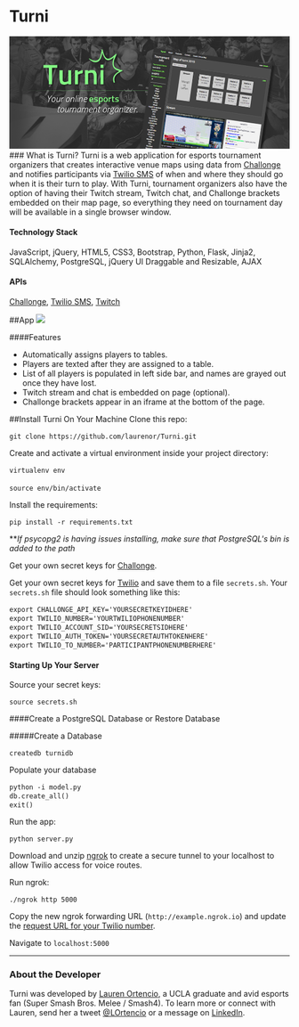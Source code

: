 # Turni
<img src="/static/img/turni2.png" alt="Turni">
### What is Turni?
Turni is a web application for esports tournament organizers that creates interactive venue maps using data from <a href="http://api.challonge.com/v1" target="_blank">Challonge</a> and notifies participants via <a href="https://www.twilio.com/sms" target="_blank">Twilio SMS</a> of when and where they should go when it is their turn to play. With Turni, tournament organizers also have the option of having their Twitch stream, Twitch chat, and Challonge brackets embedded on their map page, so everything they need on tournament day will be available in a single browser window.

#### Technology Stack
JavaScript, jQuery, HTML5, CSS3, Bootstrap, Python, Flask, Jinja2, SQLAlchemy, PostgreSQL, jQuery UI Draggable and Resizable, AJAX

#### APIs
<a href="http://api.challonge.com/v1" target="_blank">Challonge</a>, <a href="https://www.twilio.com/sms" target="_blank">Twilio SMS</a>, <a href="http://dev.twitch.tv/" target="_blank">Twitch</a>

##App
<img src="/static/img/vid.gif">

####Features
- Automatically assigns players to tables.
- Players are texted after they are assigned to a table.
- List of all players is populated in left side bar, and names are grayed out once they have lost.
- Twitch stream and chat is embedded on page (optional).
- Challonge brackets appear in an iframe at the bottom of the page.

##Install Turni On Your Machine
Clone this repo:
```
git clone https://github.com/laurenor/Turni.git
```

Create and activate a virtual environment inside your project directory: 

```
virtualenv env

source env/bin/activate
```

Install the requirements:

```
pip install -r requirements.txt
```

***If psycopg2 is having issues installing, make sure that PostgreSQL's bin is added to the path*

Get your own secret keys for <a href="https://challonge.com/settings/developer" target="_blank">Challonge</a>.

Get your own secret keys for <a href="http://twilio.com" target="_blank">Twilio</a> and save them to a file `secrets.sh`. Your `secrets.sh` file should look something like this:

```
export CHALLONGE_API_KEY='YOURSECRETKEYIDHERE'
export TWILIO_NUMBER='YOURTWILIOPHONENUMBER'
export TWILIO_ACCOUNT_SID='YOURSECRETSIDHERE'
export TWILIO_AUTH_TOKEN='YOURSECRETAUTHTOKENHERE'
export TWILIO_TO_NUMBER='PARTICIPANTPHONENUMBERHERE'
```

#### Starting Up Your Server

Source your secret keys:

```
source secrets.sh
```

####Create a PostgreSQL Database or Restore Database

#####Create a Database

```
createdb turnidb
```

Populate your database
```
python -i model.py
db.create_all()
exit()
```

Run the app:

```
python server.py
```

Download and unzip <a href="https://ngrok.com/" target="_blank">ngrok</a> to create a secure tunnel to your localhost to allow Twilio access for voice routes.

Run ngrok:
```
./ngrok http 5000
```

Copy the new ngrok forwarding URL (`http://example.ngrok.io`) and update the <a href="https://www.twilio.com/user/account/phone-numbers/incoming" target="_blank">request URL for your Twilio number</a>.

Navigate to `localhost:5000` 

___
### About the Developer
Turni was developed by <a href="http://www.github.com/laurenor" target="_blank">Lauren Ortencio</a>, a UCLA graduate and avid esports fan (Super Smash Bros. Melee / Smash4).  To learn more or connect with Lauren, send her a tweet <a href="http://twitter.com/lortencio" target="_blank">@LOrtencio</a> or a message on <a href="http://www.linkedin.com/in/laurenortencio" target="_blank">LinkedIn</a>. 
